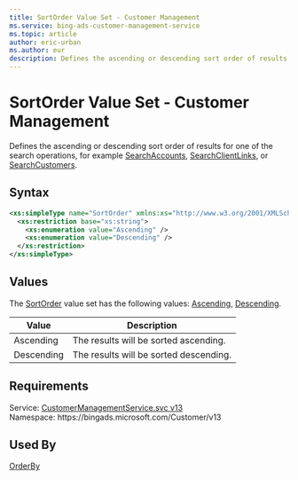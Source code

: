 ```yaml
---
title: SortOrder Value Set - Customer Management
ms.service: bing-ads-customer-management-service
ms.topic: article
author: eric-urban
ms.author: eur
description: Defines the ascending or descending sort order of results for one of the search operations, for example SearchAccounts, SearchClientLinks, or SearchCustomers.
---
```

# SortOrder Value Set - Customer Management
Defines the ascending or descending sort order of results for one of the search operations, for example [SearchAccounts](searchaccounts.md), [SearchClientLinks](searchclientlinks.md), or [SearchCustomers](searchcustomers.md).

## Syntax
```xml
<xs:simpleType name="SortOrder" xmlns:xs="http://www.w3.org/2001/XMLSchema">
  <xs:restriction base="xs:string">
    <xs:enumeration value="Ascending" />
    <xs:enumeration value="Descending" />
  </xs:restriction>
</xs:simpleType>
```

## <a name="values"></a>Values

The [SortOrder](sortorder.md) value set has the following values: [Ascending](#ascending), [Descending](#descending).

|Value|Description|
|-----------|---------------|
|<a name="ascending"></a>Ascending|The results will be sorted ascending.|
|<a name="descending"></a>Descending|The results will be sorted descending.|

## Requirements
Service: [CustomerManagementService.svc v13](https://clientcenter.api.bingads.microsoft.com/Api/CustomerManagement/v13/CustomerManagementService.svc)  
Namespace: https\://bingads.microsoft.com/Customer/v13  

## Used By
[OrderBy](orderby.md)  
